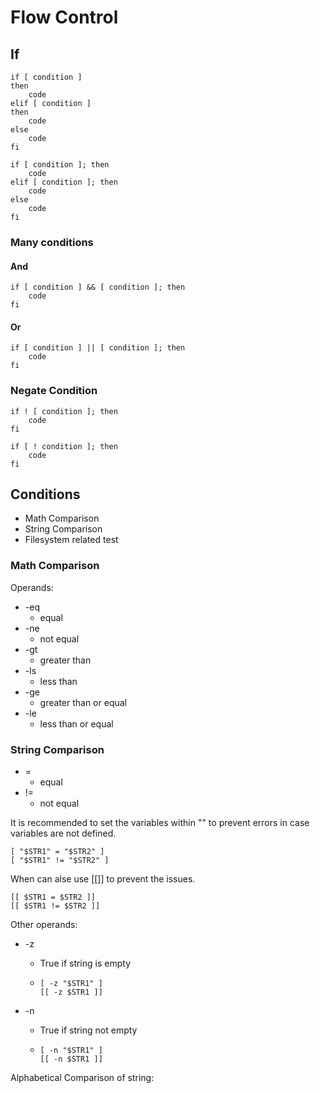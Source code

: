 # Flow Control

## If

```
if [ condition ]
then
    code
elif [ condition ]
then
    code
else
    code
fi
```

```
if [ condition ]; then
    code
elif [ condition ]; then
    code
else
    code
fi
```

### Many conditions

#### And

```
if [ condition ] && [ condition ]; then
    code
fi
```

#### Or

```
if [ condition ] || [ condition ]; then
    code
fi
```

### Negate Condition

```
if ! [ condition ]; then
    code
fi
```

```
if [ ! condition ]; then
    code
fi
```

## Conditions

- Math Comparison
- String Comparison
- Filesystem related test

### Math Comparison

Operands:

- -eq
  - equal
- -ne
  - not equal
- -gt
  - greater than
- -ls
  - less than
- -ge
  - greater than or equal
- -le
  - less than or equal

### String Comparison

- =
  - equal
- !=
  - not equal

It is recommended to set the variables within "" to prevent errors in case variables are not defined.

```
[ "$STR1" = "$STR2" ]
[ "$STR1" != "$STR2" ]
```

When can alse use [[]] to prevent the issues.

```
[[ $STR1 = $STR2 ]]
[[ $STR1 != $STR2 ]]
```

Other operands:

- -z

  - True if string is empty
  - ```
    [ -z "$STR1" ]
    [[ -z $STR1 ]]
    ```

- -n
  - True if string not empty
  - ```
    [ -n "$STR1" ]
    [[ -n $STR1 ]]
    ```

Alphabetical Comparison of string:
